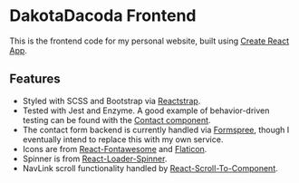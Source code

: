 # DakotaDacoda Frontend

This is the frontend code for my personal website, built using [Create React App](https://github.com/facebookincubator/create-react-app).

## Features

* Styled with SCSS and Bootstrap via [Reactstrap](https://reactstrap.github.io/).
* Tested with Jest and Enzyme. A good example of behavior-driven testing can be found with the [Contact component](https://github.com/dakotalillie/dakotadacoda-frontend/blob/master/src/components/welcome/contact/Contact.test.jsx).
* The contact form backend is currently handled via [Formspree](https://formspree.io/), though I eventually intend to replace this with my own service.
* Icons are from [React-Fontawesome](https://github.com/FortAwesome/react-fontawesome) and [Flaticon](https://www.flaticon.com/).
* Spinner is from [React-Loader-Spinner](https://github.com/mhnpd/react-loader-spinner).
* NavLink scroll functionality handled by [React-Scroll-To-Component](https://github.com/flyingant/react-scroll-to-component).
